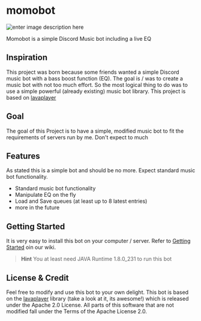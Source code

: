 # momobot  
  
![enter image description here](http://cdn.bjm.hesteig.com/momobanner.png)  
  
Momobot is a simple Discord Music bot including a live EQ  
  
## Inspiration  
This project was born because some friends wanted a simple Discord music bot with a bass boost function (EQ). The goal is / was to create a music bot with not too much effort. So the most logical thing to do was to use a simple powerful (already existing) music bot library. This project is based on [lavaplayer](https://github.com/sedmelluq/lavaplayer)  
  
## Goal  
The goal of this Project is to have a simple, modified music bot to fit the requirements of servers run by me. Don't expect to much  
  
## Features  
As stated this is a simple bot and should be no more. Expect standard music bot functionality.   
  
- Standard music bot functionality   
- Manipulate EQ on the fly  
- Load and Save queues (at least up to 8 latest entries)  
- more in the future  

## Getting Started
It is very easy to install this bot on your computer / server.
Refer to [Getting Started](https://github.com/bjm021/momobot/wiki/Getting-started) oin our wiki.
> **Hint** You at least need JAVA Runtime 1.8.0_231 to run this bot
  
  
## License & Credit  
Feel free to modify and use this bot to your own delight. This bot is based on the [lavaplayer](https://github.com/sedmelluq/lavaplayer) library (take a look at it, its awesome!) which is released under the Apache 2.0 License. All parts of this software that are not modified fall under the Terms of the Apache License 2.0.
